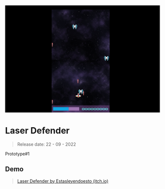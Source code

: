 ![image-20220829142040166](cover.png)

# Laser Defender

> Release date: 22 - 09 - 2022

Prototype#1



## Demo

> [Laser Defender by Estasleyendoesto (itch.io)](https://estasleyendoesto.itch.io/laser-defender)
